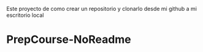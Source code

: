 Este proyecto de como crear un repositorio y clonarlo desde mi github a mi escritorio local
# PrepCourse-NoReadme
